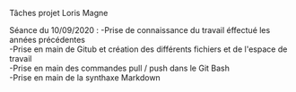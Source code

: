 Tâches projet Loris Magne

Séance du 10/09/2020 :
-Prise de connaissance du travail éffectué les années précédentes  
-Prise en main de Gitub et création des différents fichiers et de l'espace de travail  
-Prise en main des commandes pull / push dans le Git Bash  
-Prise en main de la synthaxe Markdown
